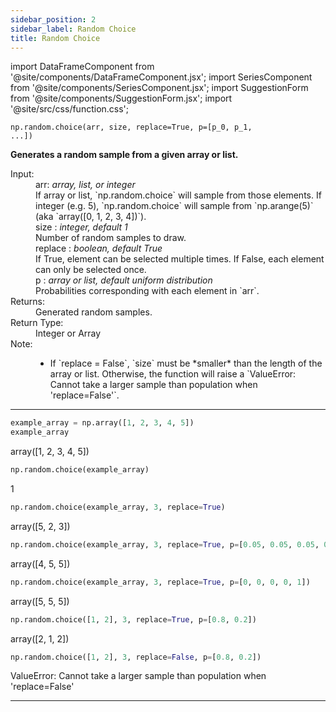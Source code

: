 ```yaml
---
sidebar_position: 2
sidebar_label: Random Choice
title: Random Choice
---
```


import DataFrameComponent from '@site/components/DataFrameComponent.jsx';
import SeriesComponent from '@site/components/SeriesComponent.jsx';
import SuggestionForm from '@site/components/SuggestionForm.jsx';
import '@site/src/css/function.css';

<code>np.random.choice(arr, size, replace=True, p=[p_0, p_1, ...])</code>

<div className='base'>
    <!-- Description -->
    <p><strong>Generates a random sample from a given array or list.</strong></p>
    <dl>
        <!-- Input -->
        <dt className='term'>Input:</dt>
        <dd className='parameter'>arr: <em>array, list, or integer</em></dd>
        <dd className='parameter-description'>If array or list, `np.random.choice` will sample from those elements. If integer (e.g. 5), `np.random.choice` will sample from `np.arange(5)` (aka `array([0, 1, 2, 3, 4])`).</dd>
        <dd className='parameter'>size : <em>integer, default 1</em></dd>
        <dd className='parameter-description'>Number of random samples to draw.</dd>
        <dd className='parameter'>replace : <em>boolean, default True</em></dd>
        <dd className='parameter-description'>If True, element can be selected multiple times. If False, each element can only be selected once.</dd>
        <dd className='parameter'>p : <em>array or list, default uniform distribution</em></dd>
        <dd className='parameter-description'>Probabilities corresponding with each element in `arr`.</dd>
        <!-- Returns -->
        <dt className='term'>Returns:</dt>
        <dd>Generated random samples.</dd>
        <!-- Return Type -->
        <dt className='term'>Return Type:</dt>
        <dd>Integer or Array</dd>
        <dt className='term'>Note:</dt>
        <dd>
            <ul>
                <li>If `replace = False`, `size` must be *smaller* than the length of the array or list. Otherwise, the function will raise a `ValueError: Cannot take a larger sample than population when 'replace=False'`.</li>
            </ul>
        </dd>
    </dl>
</div>

---

```python
example_array = np.array([1, 2, 3, 4, 5])
example_array
```
array([1, 2, 3, 4, 5])

```python
np.random.choice(example_array)
```
1
```python
np.random.choice(example_array, 3, replace=True)
```
array([5, 2, 3])
```python
np.random.choice(example_array, 3, replace=True, p=[0.05, 0.05, 0.05, 0.05, 0.8])
```
array([4, 5, 5])
```python
np.random.choice(example_array, 3, replace=True, p=[0, 0, 0, 0, 1])
```
array([5, 5, 5])
```python
np.random.choice([1, 2], 3, replace=True, p=[0.8, 0.2])
```
array([2, 1, 2])
```python
np.random.choice([1, 2], 3, replace=False, p=[0.8, 0.2])
```
ValueError: Cannot take a larger sample than population when 'replace=False'




---
<SuggestionForm/>